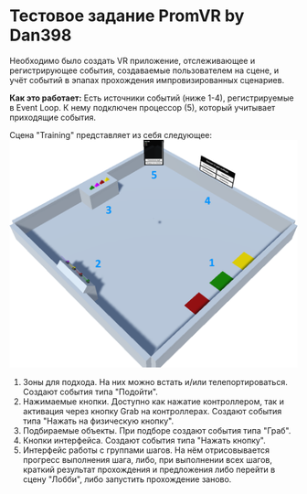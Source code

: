 # Тестовое задание PromVR by Dan398
Необходимо было создать VR приложение, отслеживающее и регистрирующее события, создаваемые пользователем на сцене, и учёт событий в эпапах прохождения импровизированных сценариев.

 **Как это работает:** Есть источники событий (ниже 1-4), регистрируемые в Event Loop. К нему подключен процессор (5), который учитывает приходящие события.

Сцена "Training" представляет из себя следующее:
 ![Сцена Training](Description.png)
1. Зоны для подхода. На них можно встать и/или телепортироваться. Создают события типа "Подойти".
2. Нажимаемые кнопки. Доступно как нажатие контроллером, так и активация через кнопку Grab на контроллерах. Создают события типа "Нажать на физическую кнопку".
3. Подбираемые объекты. При подборе создают события типа "Граб".
4. Кнопки интерфейса. Создают события типа "Нажать кнопку".
5. Интерфейс работы с группами шагов. На нём отрисовывается прогресс выполнения шага, либо, при выполнении всех шагов, краткий результат прохождения и предложения либо перейти в сцену "Лобби", либо запустить прохождение заново.
